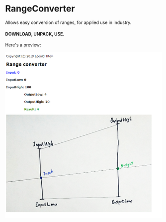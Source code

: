 # RangeConverter
Allows easy conversion of ranges, for applied use in industry.

#### DOWNLOAD, UNPACK, USE.

Here's a preview:

![](Overview.png)


